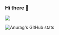 ### Hi there 👋
<img href="버튼을 눌렀을 때 이동할 링크" target="_blank"><img src="https://img.shields.io/badge/React-#61DAFB?style=for-the-badge&logo=React&logoColor=#61DAFB"/>

![Anurag's GitHub stats](https://github-readme-stats.vercel.app/api?username=taewok&show_icons=true&theme=radical)

<!--
**taewok/taewok** is a ✨ _special_ ✨ repository because its `README.md` (this file) appears on your GitHub profile.

Here are some ideas to get you started:

- 🔭 I’m currently working on ...
- 🌱 I’m currently learning ...
- 👯 I’m looking to collaborate on ...
- 🤔 I’m looking for help with ...
- 💬 Ask me about ...
- 📫 How to reach me: ...
- 😄 Pronouns: ...
- ⚡ Fun fact: ...
-->

